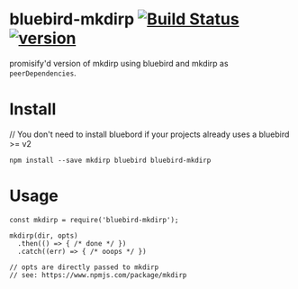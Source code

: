 # bluebird-mkdirp [![Build Status](https://secure.travis-ci.org/ds82/tiny-di.svg)](http://travis-ci.org/ds82/tiny-di) [![version](https://img.shields.io/npm/v/bluebird-mkdirp.svg)](https://www.npmjs.com/package/bluebird-mkdirp)

promisify'd version of mkdirp using bluebird and mkdirp as `peerDependencies`.

# Install

// You don't need to install bluebord if your projects already uses a bluebird >= v2

```npm install --save mkdirp bluebird bluebird-mkdirp```

# Usage

```
const mkdirp = require('bluebird-mkdirp');

mkdirp(dir, opts)
  .then(() => { /* done */ })
  .catch((err) => { /* ooops */ })

// opts are directly passed to mkdirp
// see: https://www.npmjs.com/package/mkdirp

```
